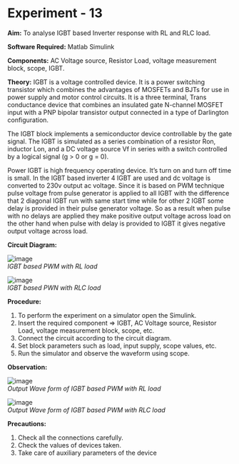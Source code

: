 # Experiment - 13

**Aim:** To analyse IGBT based Inverter response with RL and RLC load.  

**Software Required:** Matlab Simulink  

**Components:** AC Voltage source, Resistor Load, voltage measurement block, scope, IGBT.   

**Theory:** IGBT is a voltage controlled device. It is a power switching transistor which combines the advantages of MOSFETs and BJTs for use in power supply and motor control circuits.   It is a three terminal, Trans conductance device that combines an insulated gate N-channel MOSFET input with a PNP bipolar transistor output connected in a type of Darlington configuration.    

The IGBT block implements a semiconductor device controllable by the gate signal. The IGBT is simulated as a series combination of a resistor Ron, inductor Lon, and a DC voltage source Vf in series with a switch controlled by a logical signal (g > 0 or g = 0).

Power IGBT is high frequency operating device. It’s turn on and turn off time is small. In the IGBT based inverter 4 IGBT are used and dc voltage is converted to 230v output ac voltage. Since it is based on PWM technique pulse voltage from pulse generator is applied to all IGBT with the difference that 2 diagonal IGBT run with same start time while for other 2 IGBT some delay is provided in their pulse generator voltage. So as a result when pulse with no delays are applied they make positive output voltage across load on the other hand when pulse with delay is provided to IGBT it gives negative output voltage across load.  

**Circuit Diagram:**
 
![image](https://user-images.githubusercontent.com/43489758/132687912-50e42478-21eb-4f21-97b8-170035bddea7.png)  
*IGBT based PWM with RL load*  

![image](https://user-images.githubusercontent.com/43489758/132687952-7cb0674a-32c9-48f1-b955-d8e9136f57ff.png)  
*IGBT based PWN with RLC load*  

**Procedure:**

1.	To perform the experiment on a simulator open the Simulink. 
2.	Insert the required component => IGBT, AC Voltage source, Resistor Load, voltage measurement block, scope, etc. 
3.	Connect the circuit according to the circuit diagram. 
4.	Set block parameters such as load, input supply, scope values, etc.
5.	Run the simulator and observe the waveform using scope.


**Observation:**
 

![image](https://user-images.githubusercontent.com/43489758/132688032-aa01a9e2-3ba3-4758-98d4-fdb6a15bc9ad.png)  
*Output Wave form of IGBT based PWM with RL load*  

![image](https://user-images.githubusercontent.com/43489758/132688067-96e686f4-77b4-42f5-ba35-905e983208d9.png)  
*Output Wave form of IGBT based PWM with RLC load*


**Precautions:**
  
1) Check all the connections carefully.
2) Check the values of devices taken.
3) Take care of auxiliary parameters of the device
